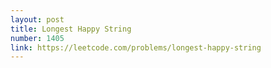 ```yaml
---
layout: post
title: Longest Happy String
number: 1405
link: https://leetcode.com/problems/longest-happy-string
---
```

